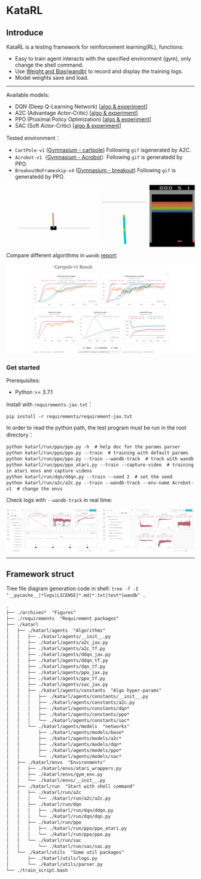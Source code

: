 # KataRL

## Introduce

KataRL is a testing framework for reinforcement learning(RL), functions:

- Easy to train agent interacts with the specified environment (gym), only change the shell command.
- Use [Weight and Bias(wandb)](https://wandb.ai/) to record and display the training logs.
- Model weights save and load.

---

Available models:

- DQN (Deep Q-Learning Network) [[algo & experiment](https://wty-yy.space/posts/42683/)]
- A2C (Advantage Actor-Critic) [[algo & experiment](https://wty-yy.space/posts/6031/)]
- PPO (Proximal Policy Optimization) [[algo & experiment](https://wty-yy.space/posts/529/)]
- SAC (Soft Actor-Critic) [[algo & experiment](https://wty-yy.space/posts/10763/)]

Tested environment：

- `CartPole-v1` ([Gymnasium - cartpole](https://gymnasium.farama.org/environments/classic_control/cart_pole/)) Following `gif` isgenerated by A2C.
- `Acrobot-v1`（[Gymnasium - Acrobot](https://gymnasium.farama.org/environments/classic_control/acrobot/)）Following `gif` is generatedd by PPO.
- `BreakoutNoFrameskip-v4` ([Gymnasium - breakout](https://gymnasium.farama.org/environments/atari/breakout/#breakout)) Following `gif` is generatedd by PPO.

<div style="display: flex; flex-wrap: nowrap; justify-content: space-between;">
    <img src="archives/figures/cartpole_a2c.gif" alt="cartpole a2c" width="49%" />
    <img src="archives/figures/acrobot_ppo.gif" alt="acrobot ppo" width="24%" />
    <img src="archives/figures/breakout_404_onelife_ppo.gif" alt="breakout 404 onelife ppo" width="24%" />
</div>

Compare different algorithms in `wandb` [report](https://api.wandb.ai/links/wty-yy/pomv4d9r):

![wandb report](archives/figures/wandb-report-compare-algos.png)

### Get started

Prerequisites:

- Python >= 3.7.1

Install with `requirements-jax.txt`：

```shell
pip install -r requirements/requirement-jax.txt
```

In order to read the python path, the test program must be run in the root directory：

```shell
python katarl/run/ppo/ppo.py -h  # help doc for the params parser
python katarl/run/ppo/ppo.py --train  # training with default params
python katarl/run/ppo/ppo.py --train --wandb-track  # track with wandb
python katarl/run/ppo/ppo_atari.py --train --capture-video  # training in atari envs and capture videos
python katarl/run/dqn/ddqn.py --train --seed 2  # set the seed
python katarl/run/a2c/a2c.py --train --wandb-track --env-name Acrobot-v1  # change the envs
```

Check logs with `--wandb-track` in real time:

<div style="display: flex; flex-wrap: nowrap; justify-content: space-between;">
    <img src="archives/figures/wandb-ppo-chart.png" alt="cartpole a2c" width="49%" />
    <img src="archives/figures/wandb-ppo-metrics.png" alt="acrobot ppo" width="49%" />
</div>

---

## Framework struct

Tree file diagram generation code in shell: `tree -f -I "__pycache__|*logs|LICENSE|*.md|*.txt|test*|wandb" . `

```shell
.
├── ./archives*  "Figures"
├── ./requirements  "Requirement packages"
├── ./katarl
│   ├── ./katarl/agents  "Algorithms"
│   │   ├── ./katarl/agents/__init__.py
│   │   ├── ./katarl/agents/a2c_jax.py
│   │   ├── ./katarl/agents/a2c_tf.py
│   │   ├── ./katarl/agents/ddqn_jax.py
│   │   ├── ./katarl/agents/ddqn_tf.py
│   │   ├── ./katarl/agents/dqn_tf.py
│   │   ├── ./katarl/agents/ppo_jax.py
│   │   ├── ./katarl/agents/ppo_tf.py
│   │   ├── ./katarl/agents/sac_jax.py
│   │   ├── ./katarl/agents/constants  "Algo hyper-params"
│   │   │   ├── ./katarl/agents/constants/__init__.py
│   │   │   ├── ./katarl/agents/constants/a2c.py
│   │   │   ├── ./katarl/agents/constants/dqn*
│   │   │   ├── ./katarl/agents/constants/ppo*
│   │   │   └── ./katarl/agents/constants/sac*
│   │   └── ./katarl/agents/models  "networks"
│   │       ├── ./katarl/agents/models/base*
│   │       ├── ./katarl/agents/models/a2c*
│   │       ├── ./katarl/agents/models/dqn*
│   │       ├── ./katarl/agents/models/ppo*
│   │       └── ./katarl/agents/models/sac*
│   ├── ./katarl/envs  "Environments"
│   │   ├── ./katarl/envs/atari_wrappers.py
│   │   ├── ./katarl/envs/gym_env.py
│   │   └── ./katarl/envs/__init__.py
│   ├── ./katarl/run  "Start with shell command"
│   │   ├── ./katarl/run/a2c
│   │   │   └── ./katarl/run/a2c/a2c.py
│   │   ├── ./katarl/run/dqn
│   │   │   ├── ./katarl/run/dqn/ddqn.py
│   │   │   └── ./katarl/run/dqn/dqn.py
│   │   ├── ./katarl/run/ppo
│   │   │   ├── ./katarl/run/ppo/ppo_atari.py
│   │   │   └── ./katarl/run/ppo/ppo.py
│   │   └── ./katarl/run/sac
│   │       └── ./katarl/run/sac/sac.py
│   └── ./katarl/utils  "Some util packages"
│       ├── ./katarl/utils/logs.py
│       └── ./katarl/utils/parser.py
└── ./train_script.bash
```

